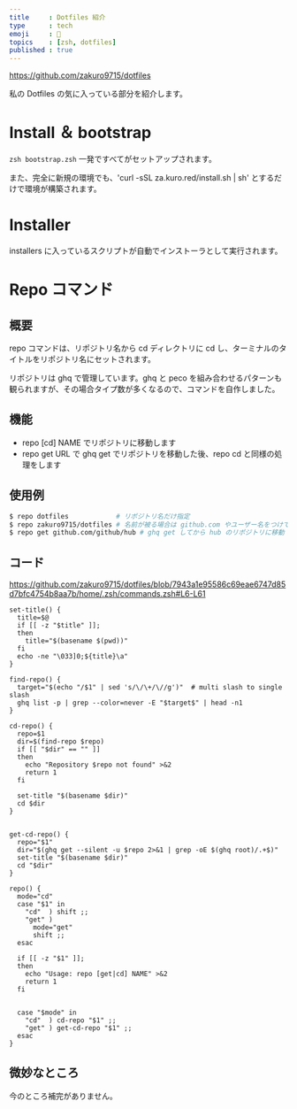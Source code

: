 ```yaml
---
title     : Dotfiles 紹介
type      : tech
emoji     : 🐡
topics    : [zsh, dotfiles]
published : true
---
```


https://github.com/zakuro9715/dotfiles

私の Dotfiles の気に入っている部分を紹介します。



# Install ＆ bootstrap

`zsh bootstrap.zsh` 一発ですべてがセットアップされます。

また、完全に新規の環境でも、'curl -sSL za.kuro.red/install.sh | sh' とするだけで環境が構築されます。

# Installer

installers に入っているスクリプトが自動でインストーラとして実行されます。

# Repo コマンド

## 概要

repo コマンドは、リポジトリ名から cd ディレクトリに cd し、ターミナルのタイトルをリポジトリ名にセットされます。

リポジトリは ghq で管理しています。ghq と peco を組み合わせるパターンも観られますが、その場合タイプ数が多くなるので、コマンドを自作しました。

## 機能

- repo [cd] NAME でリポジトリに移動します
- repo get URL で ghq get でリポジトリを移動した後、repo cd と同様の処理をします

## 使用例

```sh
$ repo dotfiles            # リポジトリ名だけ指定
$ repo zakuro9715/dotfiles # 名前が被る場合は github.com やユーザー名をつけて指定
$ repo get github.com/github/hub # ghq get してから hub のリポジトリに移動
```

## コード

https://github.com/zakuro9715/dotfiles/blob/7943a1e95586c69eae6747d85d7bfc4754b8aa7b/home/.zsh/commands.zsh#L6-L61

```shell
set-title() {
  title=$@
  if [[ -z "$title" ]];
  then
    title="$(basename $(pwd))"
  fi
  echo -ne "\033]0;${title}\a"
}

find-repo() {
  target="$(echo "/$1" | sed 's/\/\+/\//g')"  # multi slash to single slash
  ghq list -p | grep --color=never -E "$target$" | head -n1
}

cd-repo() {
  repo=$1
  dir=$(find-repo $repo)
  if [[ "$dir" == "" ]]
  then
    echo "Repository $repo not found" >&2
    return 1
  fi

  set-title "$(basename $dir)"
  cd $dir
}


get-cd-repo() {
  repo="$1"
  dir="$(ghq get --silent -u $repo 2>&1 | grep -oE $(ghq root)/.+$)"
  set-title "$(basename $dir)"
  cd "$dir"
}

repo() {
  mode="cd"
  case "$1" in
    "cd"  ) shift ;;
    "get" )
      mode="get"
      shift ;;
  esac

  if [[ -z "$1" ]];
  then
    echo "Usage: repo [get|cd] NAME" >&2
    return 1
  fi


  case "$mode" in
    "cd"  ) cd-repo "$1" ;;
    "get" ) get-cd-repo "$1" ;;
  esac
}
```

## 微妙なところ

今のところ補完がありません。
